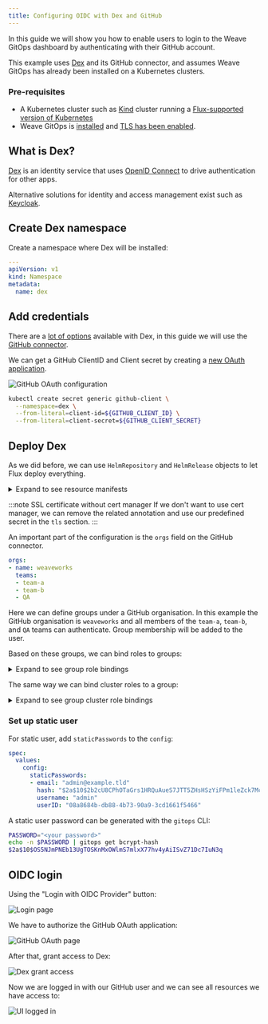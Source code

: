 ```yaml
---
title: Configuring OIDC with Dex and GitHub
---
```


In this guide we will show you how to enable users to login to the Weave GitOps dashboard by authenticating with their GitHub account.

This example uses [Dex][tool-dex] and its GitHub connector, and assumes Weave GitOps has already been installed on a Kubernetes clusters.

### Pre-requisites

- A Kubernetes cluster such as [Kind](https://kind.sigs.k8s.io/docs/user/quick-start/) cluster running a
[Flux-supported version of Kubernetes](https://fluxcd.io/docs/installation/#prerequisites)
- Weave GitOps is [installed](../installation/index.mdx) and [TLS has been enabled](../configuration/tls.md).

## What is Dex?

[Dex][tool-dex] is an identity service that uses [OpenID Connect][oidc] to
drive authentication for other apps.

Alternative solutions for identity and access management exist such as [Keycloak](https://www.keycloak.org/).

[tool-dex]: https://dexidp.io/
[oidc]: https://openid.net/connect/

## Create Dex namespace

Create a namespace where Dex will be installed:

```yaml
---
apiVersion: v1
kind: Namespace
metadata:
  name: dex
```

## Add credentials

There are a [lot of options][dex-connectors] available with Dex, in this guide we will
use the [GitHub connector][dex-github].

We can get a GitHub ClientID and Client secret by creating a
[new OAuth application][github-oauth].

![GitHub OAuth configuration](/img/guides/setting-up-dex/github-oauth-application.png)

```bash
kubectl create secret generic github-client \
  --namespace=dex \
  --from-literal=client-id=${GITHUB_CLIENT_ID} \
  --from-literal=client-secret=${GITHUB_CLIENT_SECRET}
```

[dex-connectors]: https://dexidp.io/docs/connectors/
[dex-github]: https://dexidp.io/docs/connectors/github/
[github-oauth]: https://docs.github.com/en/developers/apps/building-oauth-apps/creating-an-oauth-app

## Deploy Dex

As we did before, we can use `HelmRepository` and `HelmRelease` objects to let
Flux deploy everything.

<details><summary>Expand to see resource manifests</summary>

```yaml
---
apiVersion: source.toolkit.fluxcd.io/v1beta1
kind: HelmRepository
metadata:
  name: dex
  namespace: dex
spec:
  interval: 1m
  url: https://charts.dexidp.io
---
apiVersion: helm.toolkit.fluxcd.io/v2beta1
kind: HelmRelease
metadata:
  name: dex
  namespace: dex
spec:
  interval: 5m
  chart:
    spec:
      chart: dex
      version: 0.6.5
      sourceRef:
        kind: HelmRepository
        name: dex
        namespace: dex
      interval: 1m
  values:
    image:
      tag: v2.31.0
    envVars:
    - name: GITHUB_CLIENT_ID
      valueFrom:
        secretKeyRef:
          name: github-client
          key: client-id
    - name: GITHUB_CLIENT_SECRET
      valueFrom:
        secretKeyRef:
          name: github-client
          key: client-secret
    config:
      # Set it to a valid URL
      issuer: https://dex.dev.example.tld

      # See https://dexidp.io/docs/storage/ for more options
      storage:
        type: memory

      staticClients:
      - name: 'Weave GitOps Core'
        id: weave-gitops
        secret: AiAImuXKhoI5ApvKWF988txjZ+6rG3S7o6X5En
        redirectURIs:
        - 'https://localhost:9001/oauth2/callback'
        - 'https://0.0.0.0:9001/oauth2/callback'
        - 'http://0.0.0.0:9001/oauth2/callback'
        - 'http://localhost:4567/oauth2/callback'
        - 'https://localhost:4567/oauth2/callback'
        - 'http://localhost:3000/oauth2/callback'

      connectors:
      - type: github
        id: github
        name: GitHub
        config:
          clientID: $GITHUB_CLIENT_ID
          clientSecret: $GITHUB_CLIENT_SECRET
          redirectURI: https://dex.dev.example.tld/callback
          orgs:
          - name: weaveworks
            teams:
            - team-a
            - team-b
            - QA
          - name: ww-test-org
    ingress:
      enabled: true
      className: nginx
      annotations:
        cert-manager.io/cluster-issuer: letsencrypt-prod
      hosts:
        - host: dex.dev.example.tld
          paths:
          - path: /
            pathType: ImplementationSpecific
      tls:
        - hosts:
          - dex.dev.example.tld
          secretName: dex-dev-example-tld
```

</details>

:::note SSL certificate without cert manager
If we don't want to use cert manager, we can remove the related annotation and
use our predefined secret in the `tls` section.
:::

An important part of the configuration is the `orgs` field on the GitHub
connector.

```yaml
orgs:
- name: weaveworks
  teams:
  - team-a
  - team-b
  - QA
```

Here we can define groups under a GitHub organisation. In this example the
GitHub organisation is `weaveworks` and all members of the `team-a`,
`team-b`, and `QA` teams can authenticate. Group membership will be added to
the user.

Based on these groups, we can bind roles to groups:

<details><summary>Expand to see group role bindings</summary>

```yaml
---
apiVersion: rbac.authorization.k8s.io/v1
kind: RoleBinding
metadata:
  name: wego-test-user-read-resources
  namespace: flux-system
subjects:
  - kind: Group
    name: weaveworks:QA
    namespace: flux-system
roleRef:
  kind: Role
  name: wego-admin-role
  apiGroup: rbac.authorization.k8s.io
---
apiVersion: rbac.authorization.k8s.io/v1
kind: Role
metadata:
  name: wego-admin-role
  namespace: flux-system
rules:
  - apiGroups: [""]
    resources: ["secrets", "pods" ]
    verbs: [ "get", "list" ]
  - apiGroups: ["apps"]
    resources: [ "deployments", "replicasets"]
    verbs: [ "get", "list" ]
  - apiGroups: ["kustomize.toolkit.fluxcd.io"]
    resources: [ "kustomizations" ]
    verbs: [ "get", "list", "patch" ]
  - apiGroups: ["helm.toolkit.fluxcd.io"]
    resources: [ "helmreleases" ]
    verbs: [ "get", "list", "patch" ]
  - apiGroups: ["source.toolkit.fluxcd.io"]
    resources: ["buckets", "helmcharts", "gitrepositories", "helmrepositories", "ocirepositories"]
    verbs: ["get", "list", "patch"]
  - apiGroups: [""]
    resources: ["events"]
    verbs: ["get", "watch", "list"]
```

</details>

The same way we can bind cluster roles to a group:

<details><summary>Expand to see group cluster role bindings</summary>

```yaml
---
apiVersion: rbac.authorization.k8s.io/v1
kind: ClusterRoleBinding
metadata:
  name: weaveworks:team-a
subjects:
- kind: Group
  name: weaveworks:team-a
  apiGroup: rbac.authorization.k8s.io
roleRef:
  kind: ClusterRole
  name: cluster-admin
  apiGroup: rbac.authorization.k8s.io
```

</details>

### Set up static user

For static user, add `staticPasswords` to the `config`:

```yaml
spec:
  values:
    config:
      staticPasswords:
      - email: "admin@example.tld"
        hash: "$2a$10$2b2cU8CPhOTaGrs1HRQuAueS7JTT5ZHsHSzYiFPm1leZck7Mc8T4W"
        username: "admin"
        userID: "08a8684b-db88-4b73-90a9-3cd1661f5466"
```

A static user password can be generated with the `gitops` CLI:

```bash
PASSWORD="<your password>"
echo -n $PASSWORD | gitops get bcrypt-hash
$2a$10$OS5NJmPNEb13UgTOSKnMxOWlmS7mlxX77hv4yAiISvZ71Dc7IuN3q
```

## OIDC login

Using the "Login with OIDC Provider" button:

![Login page](/img/guides/setting-up-dex/oidc-login.png)

We have to authorize the GitHub OAuth application:

![GitHub OAuth page](/img/guides/setting-up-dex/github-auth.png)

After that, grant access to Dex:

![Dex grant access](/img/guides/setting-up-dex/dex-auth.png)

Now we are logged in with our GitHub user and we can see all resources we have
access to:

![UI logged in](/img/guides/setting-up-dex/ui-logged-in.png)
